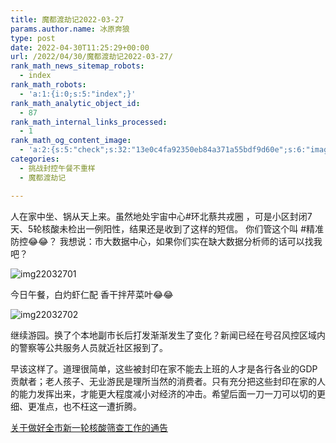 ```yaml
---
title: 魔都渡劫记2022-03-27
params.author.name: 冰原奔狼
type: post
date: 2022-04-30T11:25:29+00:00
url: /2022/04/30/魔都渡劫记2022-03-27/
rank_math_news_sitemap_robots:
  - index
rank_math_robots:
  - 'a:1:{i:0;s:5:"index";}'
rank_math_analytic_object_id:
  - 87
rank_math_internal_links_processed:
  - 1
rank_math_og_content_image:
  - 'a:2:{s:5:"check";s:32:"13e0c4fa92350eb84a371a55bdf9d60e";s:6:"images";a:0:{}}'
categories:
  - 挑战封控午餐不重样
  - 魔都渡劫记

---
```

人在家中坐、锅从天上来。虽然地处宇宙中心#环北蔡共戎圈 ，可是小区封闭7天、5轮核酸未检出一例阳性，结果还是收到了这样的短信。 你们管这个叫 #精准防控😂😂？ 我想说：市大数据中心，如果你们实在缺大数据分析师的话可以找我吧？

<img decoding="async" src="https://i0.wp.com/s2.loli.net/2022/04/30/4mpnAjg8XtlvQoC.jpg?w=640&#038;ssl=1" alt="img22032701" data-recalc-dims="1" />

今日午餐，白灼虾仁配 香干拌芹菜叶😂😂

<img decoding="async" src="https://i0.wp.com/s2.loli.net/2022/04/30/UtGNvOZ3RF2TcMd.jpg?w=640&#038;ssl=1" alt="img22032702" data-recalc-dims="1" />

继续游园。换了个本地副市长后打发渐渐发生了变化？新闻已经在号召风控区域内的警察等公共服务人员就近社区报到了。

早该这样了。道理很简单，这些被封印在家不能去上班的人才是各行各业的GDP贡献者；老人孩子、无业游民是理所当然的消费者。只有充分把这些封印在家的人的能力发挥出来，才能更大程度减小对经济的冲击。希望后面一刀一刀可以切的更细、更准点，也不枉这一遭折腾。

[关于做好全市新一轮核酸筛查工作的通告][1]

 [1]: https://mp.weixin.qq.com/s/Ufza89hhBGZsiGPTHoC5aQ
